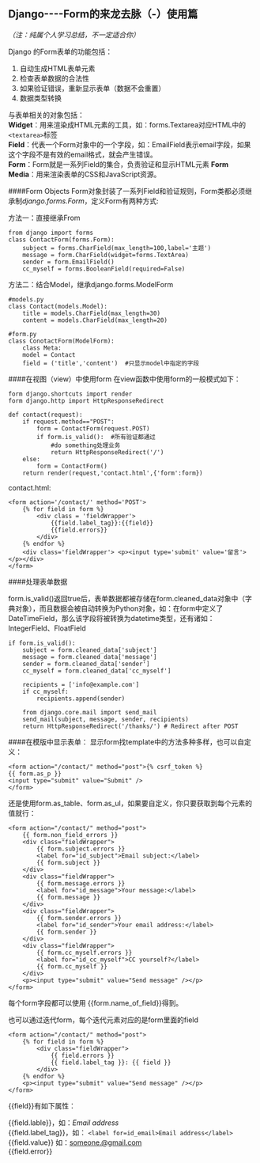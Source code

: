 Django----Form的来龙去脉（-）使用篇
-------------------------------
*（注：纯属个人学习总结，不一定适合你）*  

Django 的Form表单的功能包括：  
1. 自动生成HTML表单元素  
2. 检查表单数据的合法性  
3. 如果验证错误，重新显示表单（数据不会重置）  
4. 数据类型转换  

与表单相关的对象包括：  
**Widget**：用来渲染成HTML元素的工具，如：forms.Textarea对应HTML中的`<textarea>`标签  
**Field**：代表一个Form对象中的一个字段，如：EmailField表示email字段，如果这个字段不是有效的email格式，就会产生错误。  
**Form**：Form就是一系列Field的集合，负责验证和显示HTML元素
**Form Media**：用来渲染表单的CSS和JavaScript资源。  

####Form Objects
Form对象封装了一系列Field和验证规则，Form类都必须继承制*django.forms.Form*，定义Form有两种方式:  

方法一：直接继承From   

    from django import forms
    class ContactForm(forms.Form):
        subject = forms.CharField(max_length=100,label='主题')
        message = form.CharField(widget=forms.TextArea)
        sender = form.EmailField()
        cc_myself = forms.BooleanField(required=False)

方法二：结合Model，继承django.forms.ModelForm  

    #models.py
    class Contact(models.Model):
        title = models.CharField(max_length=30)
        content = models.CharField(max_length=20)
    
    #form.py
    class ConotactForm(ModelForm):
        class Meta:
        model = Contact
        field = ('title','content')  #只显示model中指定的字段

####在视图（view）中使用form 
在view函数中使用form的一般模式如下：  

    form django.shortcuts import render
    form django.http import HttpResponseRedirect
    
    def contact(request):
        if request.method=="POST":
            form = ContactForm(request.POST)
            if form.is_valid():  #所有验证都通过
                #do something处理业务
                return HttpResponseRedirect('/')
        else:
            form = ContactForm()
        return render(request,'contact.html',{'form':form})

contact.html:  

    <form action='/contact/' method='POST'>
        {% for field in form %}
            <div class = 'fieldWrapper'>
                {{field.label_tag}}:{{field}}
                {{field.errors}}
            </div>
        {% endfor %}
        <div class='fieldWrapper'> <p><input type='submit' value='留言'></p></div>
    </form>

####处理表单数据  

form.is_valid()返回true后，表单数据都被存储在form.cleaned_data对象中（字典对象），而且数据会被自动转换为Python对象，如：在form中定义了DateTimeField，那么该字段将被转换为datetime类型，还有诸如：IntegerField、FloatField  

    if form.is_valid():
        subject = form.cleaned_data['subject']
        message = form.cleaned_data['message']
        sender = form.cleaned_data['sender']
        cc_myself = form.cleaned_data['cc_myself']
    
        recipients = ['info@example.com']
        if cc_myself:
            recipients.append(sender)
    
        from django.core.mail import send_mail
        send_mail(subject, message, sender, recipients)
        return HttpResponseRedirect('/thanks/') # Redirect after POST


####在模版中显示表单：
显示form找template中的方法多种多样，也可以自定义：  

    <form action="/contact/" method="post">{% csrf_token %}
    {{ form.as_p }}
    <input type="submit" value="Submit" />
    </form>

还是使用form.as_table、form.as_ul，如果要自定义，你只要获取到每个元素的值就行：  

    <form action="/contact/" method="post">
        {{ form.non_field_errors }}
        <div class="fieldWrapper">
            {{ form.subject.errors }}
            <label for="id_subject">Email subject:</label>
            {{ form.subject }}
        </div>
        <div class="fieldWrapper">
            {{ form.message.errors }}
            <label for="id_message">Your message:</label>
            {{ form.message }}
        </div>
        <div class="fieldWrapper">
            {{ form.sender.errors }}
            <label for="id_sender">Your email address:</label>
            {{ form.sender }}
        </div>
        <div class="fieldWrapper">
            {{ form.cc_myself.errors }}
            <label for="id_cc_myself">CC yourself?</label>
            {{ form.cc_myself }}
        </div>
        <p><input type="submit" value="Send message" /></p>
    </form>
每个form字段都可以使用 {{form.name_of_field}}得到。

也可以通过迭代form，每个迭代元素对应的是form里面的field  

    <form action="/contact/" method="post">
        {% for field in form %}
            <div class="fieldWrapper">
                {{ field.errors }}
                {{ field.label_tag }}: {{ field }}
            </div>
        {% endfor %}
        <p><input type="submit" value="Send message" /></p>
    </form>
{{field}}有如下属性：  

{{field.lable}}，如：*Email address*  
{{field.label\_tag}}，如： `<label for=id_email>Email address</label>`  
{{field.value}} 如：someone.@gmail.com  
{{field.error}}  

